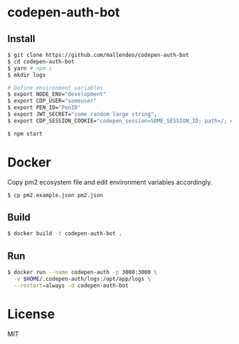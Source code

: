 # codepen-auth-bot

## Install
```bash
$ git clone https://github.com/mallendeo/codepen-auth-bot
$ cd codepen-auth-bot
$ yarn # npm i
$ mkdir logs

# Define environment variables
$ export NODE_ENV="development"
$ export CDP_USER="someuser"
$ export PEN_ID="PenID"
$ export JWT_SECRET="some random large string",
$ export CDP_SESSION_COOKIE="codepen_session=SOME_SESSION_ID; path=/; expires=Mon, 24 Jul 2017 06:43:07 -0000; secure; HttpOnly"

$ npm start
```

# Docker

Copy pm2 ecosystem file and edit environment variables accordingly.

```bash
$ cp pm2.example.json pm2.json
```

## Build

```bash
$ docker build -t codepen-auth-bot .
```

## Run

```bash
$ docker run --name codepen-auth -p 3000:3000 \
  -v $HOME/.codepen-auth/logs:/opt/app/logs \
  --restart=always -d codepen-auth-bot
```

# License

MIT
